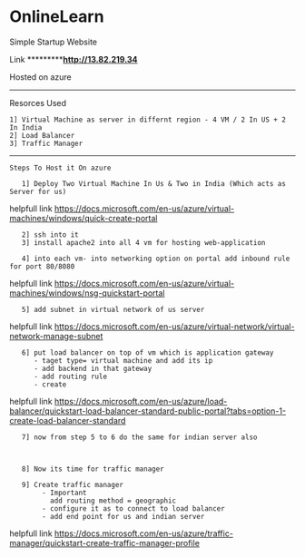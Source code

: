 # OnlineLearn
Simple Startup Website


Link *************************************http://13.82.219.34****************************



Hosted on azure 
*****************************************************************************************

Resorces Used 

    1] Virtual Machine as server in differnt region - 4 VM / 2 In US + 2 In India
    2] Load Balancer 
    3] Traffic Manager

******************************************************************************************

    Steps To Host it On azure
        
       1] Deploy Two Virtual Machine In Us & Two in India (Which acts as Server for us)
   helpfull link https://docs.microsoft.com/en-us/azure/virtual-machines/windows/quick-create-portal 
    
       2] ssh into it
       3] install apache2 into all 4 vm for hosting web-application
       
       4] into each vm- into networking option on portal add inbound rule for port 80/8080
   helpfull link https://docs.microsoft.com/en-us/azure/virtual-machines/windows/nsg-quickstart-portal    
         
         
       5] add subnet in virtual network of us server
   helpfull link https://docs.microsoft.com/en-us/azure/virtual-network/virtual-network-manage-subnet
   
   
       6] put load balancer on top of vm which is application gateway
          - taget type= virtual machine and add its ip
          - add backend in that gateway
          - add routing rule
          - create
   
   helpfull link https://docs.microsoft.com/en-us/azure/load-balancer/quickstart-load-balancer-standard-public-portal?tabs=option-1-create-load-balancer-standard
   
          
       7] now from step 5 to 6 do the same for indian server also
       
       
       
       8] Now its time for traffic manager
       
       9] Create traffic manager
            - Important 
              add routing method = geographic
            - configure it as to connect to load balancer
            - add end point for us and indian server 
      
   helpfull link https://docs.microsoft.com/en-us/azure/traffic-manager/quickstart-create-traffic-manager-profile

